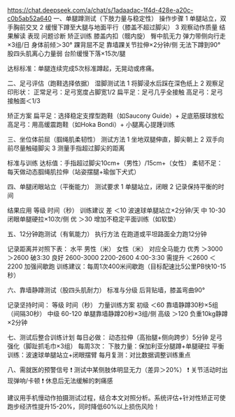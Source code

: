 



https://chat.deepseek.com/a/chat/s/1adaadac-1f4d-428e-a20c-c0b5ab52a640
一、单腿蹲测试（下肢力量与稳定性）
操作步骤
1 单腿站立，双手胸前交叉
2 缓慢下蹲至大腿与地面平行（膝盖不超过脚尖）
3 观察动作质量
结果解读
表现	         问题诊断	矫正训练
膝盖内扣（髋内旋）	臀中肌无力	弹力带侧向行走×3组/日
身体前倾＞30°	踝背屈不足	靠墙踝关节拉伸×2分钟/侧
无法下蹲到90°	股四头肌离心力量弱	台阶缓慢下落×15次/腿

达标标准：单腿连续完成5次标准蹲起，无晃动或疼痛。


二、足弓评估（跑鞋选择依据）
湿脚测试法
1 将脚浸水后踩在深色纸上
2 观察足印形状：
正常足弓：足弓宽度占脚宽1/2
扁平足：足弓几乎全接触
高足弓：足弓接触面＜1/3

矫正方案
扁平足：选择稳定支撑型跑鞋（如Saucony Guide）+ 足底筋膜球放松
高足弓：用高缓震跑鞋（如Hoka Bondi）+ 小腿离心提踵训练


三、坐位体前屈（腘绳肌柔韧性）
测试方法
1 坐地双腿伸直，脚尖朝上
2 双手向前尽量触碰脚尖
3 测量手指超过脚尖的距离

标准与训练
达标值：手指超过脚尖10cm+（男性）/15cm+（女性）
柔韧不足：每天做动态腘绳肌拉伸（站姿摆腿+瑜伽下犬式）

四、单腿闭眼站立（平衡能力）
测试要求
1 单腿站立，闭眼
2 记录保持平衡的时间

结果应用
等级	时间（秒）	训练建议
差	＜10	波速球单腿站立×2分钟/天
中	10-30	闭眼单腿硬拉×10次/侧
优	＞30	增加不稳定平面训练（如软垫）

五、12分钟跑测试（有氧能力）
执行方法
在跑道或平坦路面全力跑12分钟

记录距离并对照下表：
水平	男性（米）	女性（米）	对应全马能力
优秀	＞3000	      ＞2600	破3:30
良好	2600-3000	2200-2600	4:00-3:30
需提升	＜2600	＜2200	    加强间歇跑
训练建议：每周1次400米间歇跑（目标配速比5公里PB快10-15秒）

六、靠墙静蹲测试（股四头肌耐力）
标准与分级
后背贴墙，膝盖弯曲90°

记录坚持时间：
等级	时间（秒）	力量训练方案
初级	＜60	靠墙静蹲30秒×5组（间隔30秒）
中级	60-120	单腿靠墙静蹲20秒×3组/侧
高级	＞120	负重10kg静蹲×2分钟

七、测试后整合训练计划
每日必做：
动态拉伸（高抬腿+侧向跨步）5分钟
足弓强化（脚趾抓毛巾×3组）
每周3次：
下肢力量：保加利亚分腿蹲+单腿硬拉
平衡训练：波速球单腿站立+闭眼摆臂
每月复测：对比数据调整训练重点

八、需就医的预警信号
❗ 测试中某侧肢体明显无力（差异＞20%）
❗ 关节活动时出现弹响/卡顿
❗ 休息后无法缓解的刺痛感

建议用手机慢动作拍摄测试过程，结合本文对照分析。系统评估+针对性矫正可使跑步经济性提升15-20%，同时降低60%以上损伤风险！

